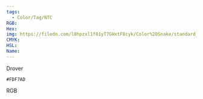 ```yaml
---
tags:
  - Color/Tag/NTC
RGB:
Hex:
img: https://filedn.com/l0hpzxl1f01yT7GHxtF8cyk/Color%20Snake/standard_csv_to_svg//FDF7AD.svg
CMYK:
HSL:
Name:
---
```

Drover
```palette
#FDF7AD
```
RGB
